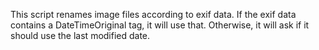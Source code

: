 This script renames image files according to exif data. If the exif data
contains a DateTimeOriginal tag, it will use that. Otherwise, it will ask if it
should use the last modified date.
